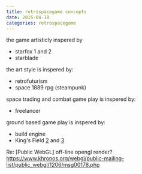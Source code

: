 ```yaml
---
title: retrospacegame concepts
date: 2015-04-18
categories: retrospacegame
---
```


the game artisticly inspered by 

* starfox 1 and 2
* starblade

the art style is inspered by:

* retrofuturism
* space 1889 rpg (steampunk)

space trading and combat game play is inspered by:

* freelancer

ground based game play is inspered by:

* build engine
* King's Field [2](https://en.wikipedia.org/wiki/King%27s_Field_II) and [3](https://en.wikipedia.org/wiki/King%27s_Field_III)



Re: [Public WebGL] off-line opengl render?
https://www.khronos.org/webgl/public-mailing-list/public_webgl/1206/msg00178.php
